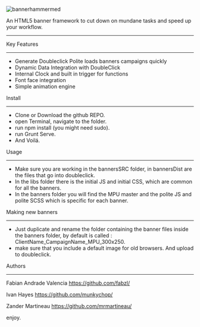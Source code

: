 ![bannerhammermed](https://cloud.githubusercontent.com/assets/213993/8670507/b09bb79e-2a15-11e5-9204-fd1a2115f14c.jpg)


An HTML5 banner framework to cut down on mundane tasks and speed up your workflow.
__________________________________________________________________________________


Key Features
__________________________________________________________________________________


- Generate Doubleclick Polite loads banners campaigns quickly
- Dynamic Data Integration with DoubleClick
- Internal Clock and built in trigger for functions 
- Font face integration
- Simple animation engine


Install 
__________________________________________________________________________________


 - Clone or Download the github REPO.
 - open Terminal, navigate to the folder.
 - run npm install (you might need sudo).
 - run Grunt Serve.
 - And Voilá.

Usage
__________________________________________________________________________________



 - Make sure you are working in the bannersSRC folder, in bannersDist are the files that go into doubleclick.
 - In the libs folder there is the initial JS and initial CSS, which are common for all the banners.
 - In the banners folder you will find the MPU master and the polite JS and polite SCSS which is specific for each banner.

Making new banners
__________________________________________________________________________________


- Just duplicate and rename the folder containing the banner files inside the banners folder, by default is  called : ClientName_CampaignName_MPU_300x250. 
- make sure that you include a default image for old browsers.  And upload to doubleclick.


Authors
__________________________________________________________________________________


Fabian Andrade Valencia
https://github.com/fabzl/

Ivan Hayes
https://github.com/munkychop/

Zander Martineau
https://github.com/mrmartineau/
  
enjoy.



